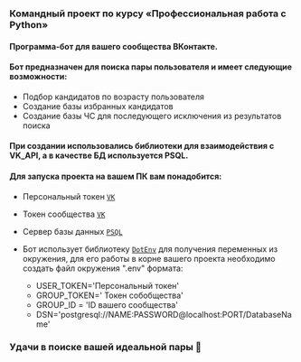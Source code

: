 ### Командный проект по курсу «Профессиональная работа с Python»

#### Программа-бот для вашего сообщества ВКонтакте.
#### Бот предназначен для поиска пары пользователя и имеет следующие возможности:
- Подбор кандидатов по возрасту пользователя
- Создание базы избранных кандидатов
- Создание базы ЧС для последующего исключения из результатов поиска

#### При создании использовались библиотеки для взаимодействия с VK_API, а в качестве БД используется PSQL.
#### Для запуска проекта на вашем ПК вам понадобится:
- Персональный токен <code>[VK](https://dev.vk.com/api/access-token/getting-started "ссылка на dev vk библиотеку")</code>
- Токен сообщества <code>[VK](https://dev.vk.com/api/access-token/getting-started "ссылка на dev vk библиотеку")</code>
- Сервер базы данных <code>[PSQL](https://www.postgresql.org/ "ссылка на postgresql")</code>
- Бот использует библиотеку <code>[DotEnv](https://habr.com/ru/post/472674/ "ссылка на статью по DotEnv")</code> для получения переменных из окружения, для его работы в корне вашего проекта необходимо создать файл окружения ".env" формата:

    -  USER_TOKEN='Персональный токен' 
    -  GROUP_TOKEN=' Токен собобщества' 
    -  GROUP_ID = 'ID вашего сообщества' 
    -  DSN='postgresql://NAME:PASSWORD@localhost:PORT/DatabaseName'

### Удачи в поиске вашей идеальной пары 👫
